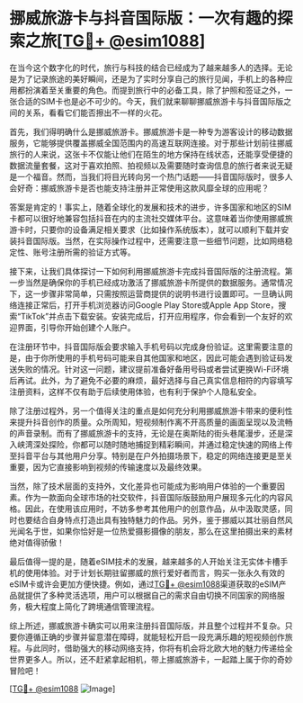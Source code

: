 # 挪威旅游卡与抖音国际版：一次有趣的探索之旅[[TG💪+ @esim1088](https://t.me/s/esim1088)]

在当今这个数字化的时代，旅行与科技的结合已经成为了越来越多人的选择。无论是为了记录旅途的美好瞬间，还是为了实时分享自己的旅行见闻，手机上的各种应用都扮演着至关重要的角色。而提到旅行中的必备工具，除了护照和签证之外，一张合适的SIM卡也是必不可少的。今天，我们就来聊聊挪威旅游卡与抖音国际版之间的关系，看看它们能否擦出不一样的火花。

首先，我们得明确什么是挪威旅游卡。挪威旅游卡是一种专为游客设计的移动数据服务，它能够提供覆盖挪威全国范围内的高速互联网连接。对于那些计划前往挪威旅行的人来说，这张卡不仅能让他们在陌生的地方保持在线状态，还能享受便捷的数据流量套餐，这对于喜欢拍照、拍视频以及需要随时查询信息的旅行者来说无疑是一个福音。然而，当我们将目光转向另一个热门话题——抖音国际版时，很多人会好奇：挪威旅游卡是否也能支持注册并正常使用这款风靡全球的应用呢？

答案是肯定的！事实上，随着全球化的发展和技术的进步，许多国家和地区的SIM卡都可以很好地兼容包括抖音在内的主流社交媒体平台。这意味着当你使用挪威旅游卡时，只要你的设备满足相关要求（比如操作系统版本），就可以顺利下载并安装抖音国际版。当然，在实际操作过程中，还需要注意一些细节问题，比如网络稳定性、账号注册所需的验证方式等。

接下来，让我们具体探讨一下如何利用挪威旅游卡完成抖音国际版的注册流程。第一步当然是确保你的手机已经成功激活了挪威旅游卡所提供的数据服务。通常情况下，这一步骤非常简单，只需按照运营商提供的说明书进行设置即可。一旦确认网络连接正常后，打开手机浏览器访问Google Play Store或Apple App Store，搜索“TikTok”并点击下载安装。安装完成后，打开应用程序，你会看到一个友好的欢迎界面，引导你开始创建个人账户。

在注册环节中，抖音国际版会要求输入手机号码以完成身份验证。这里需要注意的是，由于你所使用的手机号码可能来自其他国家和地区，因此可能会遇到验证码发送失败的情况。针对这一问题，建议提前准备好备用号码或者尝试更换Wi-Fi环境后再试。此外，为了避免不必要的麻烦，最好选择与自己真实信息相符的内容填写注册资料，这样不仅有助于后续使用体验，也有利于保护个人隐私安全。

除了注册过程外，另一个值得关注的重点是如何充分利用挪威旅游卡带来的便利性来提升抖音创作的质量。众所周知，短视频制作离不开高质量的画面呈现以及流畅的声音录制。而有了挪威旅游卡的支持，无论是在奥斯陆的街头巷尾漫步，还是深入峡湾深处探险，你都可以随时随地捕捉到精彩瞬间，并通过稳定快速的网络上传至抖音平台与其他用户分享。特别是在户外拍摄场景下，稳定的网络连接更是至关重要，因为它直接影响到视频的传输速度以及最终效果。

当然，除了技术层面的支持外，文化差异也可能成为影响用户体验的一个重要因素。作为一款面向全球市场的社交软件，抖音国际版鼓励用户展现多元化的内容风格。因此，在使用该应用时，不妨多参考其他用户的创意作品，从中汲取灵感，同时也要结合自身特点打造出具有独特魅力的作品。另外，鉴于挪威以其壮丽自然风光闻名于世，如果你恰好是一位热爱摄影摄像的朋友，那么在这里拍摄出来的素材绝对值得骄傲！

最后值得一提的是，随着eSIM技术的发展，越来越多的人开始关注无实体卡槽手机的使用体验。对于计划长期驻留挪威的旅行爱好者而言，购买一张永久有效的eSIM卡或许会更加方便快捷。例如，通过[TG💪+ @esim1088](https://t.me/s/esim1088)渠道获取的eSIM产品就提供了多种灵活选项，用户可以根据自己的需求自由切换不同国家的网络服务，极大程度上简化了跨境通信管理流程。

综上所述，挪威旅游卡确实可以用来注册抖音国际版，并且整个过程并不复杂。只要你遵循正确的步骤并留意潜在障碍，就能轻松开启一段充满乐趣的短视频创作旅程。与此同时，借助强大的移动网络支持，你将有机会将北欧大地的魅力传递给全世界更多人。所以，还不赶紧拿起相机，带上挪威旅游卡，一起踏上属于你的奇妙冒险吧！

[[TG💪+ @esim1088](https://t.me/s/esim1088) ![Image](https://i.postimg.cc/4NQfJmqS/Snipaste-2025-05-13-00-14-12.png)]